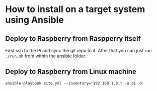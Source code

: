# How to install on a target system using Ansible

## Deploy to Raspberry from Raspperry itself
First ssh to the Pi and sync the git repo to it. After that you can just run `./run.sh` from within the ansible folder.
## Deploy to Raspberry from Linux machine
`ansible-playbook site.yml --inventory="192.168.1.8," -u pi -k`
